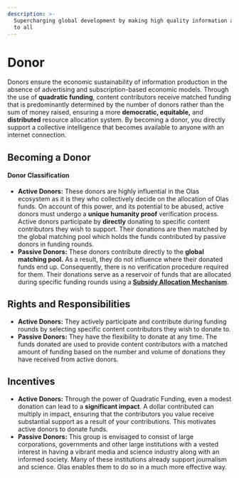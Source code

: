 ```yaml
---
description: >-
  Supercharging global development by making high quality information available
  to all
---
```


# Donor

Donors ensure the economic sustainability of information production in the absence of advertising and subscription-based economic models. Through the use of **quadratic funding**, content contributors receive matched funding that is predominantly determined by the number of donors rather than the sum of money raised, ensuring a more **democratic, equitable,** and **distributed** resource allocation system. By becoming a donor, you directly support a collective intelligence that becomes available to anyone with an internet connection.&#x20;

## Becoming a Donor

#### Donor Classification

* **Active Donors:** These donors are highly influential in the Olas ecosystem as it is they who collectively decide on the allocation of Olas funds. On account of this power, and its potential to be abused, active donors must undergo a **unique humanity proof** verification process. Active donors participate by **directly** donating to specific content contributors they wish to support. Their donations are then matched by the global matching pool which holds the funds contributed by passive donors in funding rounds.
* **Passive Donors:** These donors contribute directly to the **global matching pool.** As a result, they do not influence where their donated funds end up. Consequently, there is no verification procedure required for them. Their donations serve as a reservoir of funds that are allocated during specific funding rounds using a [**Subsidy Allocation Mechanism**](../markets/funding-markets/news-and-opinion-funding-mechanisms/subsidy-allocation-mechanism.md).

## Rights and Responsibilities

* **Active Donors:** They actively participate and contribute during funding rounds by selecting specific content contributors they wish to donate to.
* **Passive Donors:** They have the flexibility to donate at any time. The funds donated are used to provide content contributors with a matched amount of funding based on the number and volume of donations they have received from active donors.

## Incentives

* **Active Donors:** Through the power of Quadratic Funding, even a modest donation can lead to a **significant impact**. A dollar contributed can multiply in impact, ensuring that the contributors you value receive substantial support as a result of your contributions. This motivates active donors to donate funds.&#x20;
* **Passive Donors:** This group is envisaged to consist of large corporations, governments and other large institutions with a vested interest in having a vibrant media and science industry along with an informed society. Many of these institutions already support journalism and science. Olas enables them to do so in a much more effective way.
